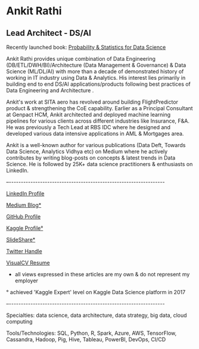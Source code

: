 # Ankit Rathi
## Lead Architect - DS/AI

Recently launched book: [Probability & Statistics for Data Science](https://www.amazon.com/dp/B07N18VT5C)

Ankit Rathi provides unique combination of Data Engineering (DB/ETL/DWH/BI)/Architecture (Data Management & Governance) & Data Science (ML/DL/AI) with more than a decade of demonstrated history of working in IT industry using Data & Analytics. His interest lies primarily in building end to end DS/AI applications/products following best practices of Data Engineering and Architecture . 

Ankit's work at SITA aero has revolved around building FlightPredictor product & strengthening the CoE capability. Earlier as a Principal Consultant at Genpact HCM, Ankit architected and deployed machine learning pipelines for various clients across different industries like Insurance, F&A. He was previously a Tech Lead at RBS IDC where he designed and developed various data intensive applications in AML & Mortgages area. 

Ankit is a well-known author for various publications (Data Deft, Towards Data Science, Analytics Vidhya etc) on Medium where he actively contributes by writing blog-posts on concepts & latest trends in Data Science. He is followed by 25K+ data science practitioners & enthusiasts on LinkedIn.

–-----------------------------------------------------------------

[LinkedIn Profile](https://www.linkedin.com/in/ankitrathi/)

[Medium Blog*](https://medium.com/@rathi.ankit)

[GitHub Profile](https://github.com/ankitrathi169)

[Kaggle Profile°](https://www.kaggle.com/ankitrathi)

[SlideShare*](https://www.slideshare.net/ankitrathi)

[Twitter Handle](https://twitter.com/rathiankit)

[VisualCV Resume](https://www.visualcv.com/ankit-rathi)

* all views expressed in these articles are my own & do not represent my employer

° achieved 'Kaggle Expert' level on Kaggle Data Science platform in 2017

–-----------------------------------------------------------------

Specialties: data science, data architecture, data strategy, big data, cloud computing

Tools/Technologies: SQL, Python, R, Spark, Azure, AWS, TensorFlow, Cassandra, Hadoop, Pig, Hive, Tableau, PowerBI, DevOps, CI/CD
